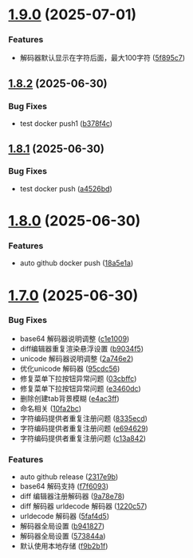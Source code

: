 # [1.9.0](https://github.com/fevrax/json-tools/compare/v1.8.2...v1.9.0) (2025-07-01)


### Features

* 解码器默认显示在字符后面，最大100字符 ([5f895c7](https://github.com/fevrax/json-tools/commit/5f895c7a82a7b8531dfe6675bfabdd67da9a7d30))

## [1.8.2](https://github.com/fevrax/json-tools/compare/v1.8.1...v1.8.2) (2025-06-30)


### Bug Fixes

* test docker push1 ([b378f4c](https://github.com/fevrax/json-tools/commit/b378f4c6c61b2815d8e8913587e6f5d6b8573d35))

## [1.8.1](https://github.com/fevrax/json-tools/compare/v1.8.0...v1.8.1) (2025-06-30)


### Bug Fixes

* test docker push ([a4526bd](https://github.com/fevrax/json-tools/commit/a4526bdddf77e30baaabbae48454f7e0f0a0343f))

# [1.8.0](https://github.com/fevrax/json-tools/compare/v1.7.0...v1.8.0) (2025-06-30)


### Features

* auto github docker push ([18a5e1a](https://github.com/fevrax/json-tools/commit/18a5e1ab79817d0ec47c1633cb3d200691dd652b))

# [1.7.0](https://github.com/fevrax/json-tools/compare/v1.6.5...v1.7.0) (2025-06-30)


### Bug Fixes

* base64 解码器说明调整 ([c1e1009](https://github.com/fevrax/json-tools/commit/c1e1009a14dcf2824ca7d6a13faf42bfe3415674))
* diff编辑器重复渲染悬浮设置 ([b9034f5](https://github.com/fevrax/json-tools/commit/b9034f551694922b5572da77a39021e8a9b1f9f4))
* unicode 解码器说明调整 ([2a746e2](https://github.com/fevrax/json-tools/commit/2a746e2e70c48bec4f34307d6a59cee8b0bb35e1))
* 优化unicode 解码器 ([95cdc56](https://github.com/fevrax/json-tools/commit/95cdc5658167ebbea6b4ff3c0c04d2d25aef99ad))
* 修复菜单下拉按钮异常问题 ([03cbffc](https://github.com/fevrax/json-tools/commit/03cbffc451e6e5be45ca3b09ede9ba8703b22416))
* 修复菜单下拉按钮异常问题 ([e3460dc](https://github.com/fevrax/json-tools/commit/e3460dcfcaa739207962e0ca902f64b33cdee150))
* 删除创建tab背景模糊 ([e4ac3ff](https://github.com/fevrax/json-tools/commit/e4ac3ff7477499918a557fb429e21b917db4049a))
* 命名相关 ([10fa2bc](https://github.com/fevrax/json-tools/commit/10fa2bc00ec512bd353b3d48a4effbec96d18ed1))
* 字符编码提供者重复注册问题 ([8335ecd](https://github.com/fevrax/json-tools/commit/8335ecdb220388143731030627ebf34be6095644))
* 字符编码提供者重复注册问题 ([e694629](https://github.com/fevrax/json-tools/commit/e694629b74d1835e90552bf31755208dbc7ebbf7))
* 字符编码提供者重复注册问题 ([c13a842](https://github.com/fevrax/json-tools/commit/c13a842b786525b893edb95037460bb88fdf384a))


### Features

* auto github release ([2317e9b](https://github.com/fevrax/json-tools/commit/2317e9b4dffe3c17fee60b02d98630f5fe307a34))
* base64 解码支持 ([f7f6093](https://github.com/fevrax/json-tools/commit/f7f60932550726780b18a490fe97f1c80493e18c))
* diff 编辑器注册解码器 ([9a78e78](https://github.com/fevrax/json-tools/commit/9a78e78d9c3bf66a827b91feb0ea91c352ad285c))
* diff 解码器 urldecode 解码器 ([1220c57](https://github.com/fevrax/json-tools/commit/1220c57ae9a6b68fbd4f4262b9a1c8a09baad6ff))
* urldecode 解码器 ([5faf4d5](https://github.com/fevrax/json-tools/commit/5faf4d5d40de71d941d44d2e15ae38b704e48266))
* 解码器全局设置 ([b941827](https://github.com/fevrax/json-tools/commit/b94182766ce508f11880ec46d27aa6469c92e244))
* 解码器全局设置 ([573844a](https://github.com/fevrax/json-tools/commit/573844a8242773a33079828207f3e485e3c07295))
* 默认使用本地存储 ([f9b2b1f](https://github.com/fevrax/json-tools/commit/f9b2b1fd83c357b3af664080c9d792ade9efa45d))
